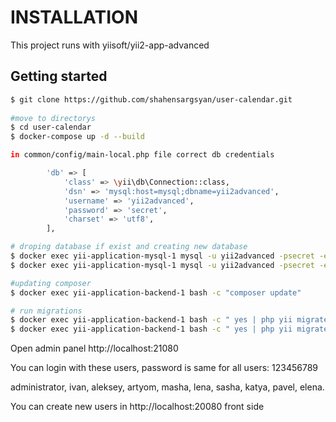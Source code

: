 # INSTALLATION 
This project runs with yiisoft/yii2-app-advanced

## Getting started

``` bash
$ git clone https://github.com/shahensargsyan/user-calendar.git
 
#move to directorys
$ cd user-calendar
$ docker-compose up -d --build

in common/config/main-local.php file correct db credentials

        'db' => [
            'class' => \yii\db\Connection::class,
            'dsn' => 'mysql:host=mysql;dbname=yii2advanced',
            'username' => 'yii2advanced',
            'password' => 'secret',
            'charset' => 'utf8',
        ],

# droping database if exist and creating new database
$ docker exec yii-application-mysql-1 mysql -u yii2advanced -psecret -e "drop schema yii2advanced;"
$ docker exec yii-application-mysql-1 mysql -u yii2advanced -psecret -e "create schema yii2advanced;"

#updating composer
$ docker exec yii-application-backend-1 bash -c "composer update"

# run migrations
$ docker exec yii-application-backend-1 bash -c " yes | php yii migrate --migrationPath=@yii/rbac/migrations;"
$ docker exec yii-application-backend-1 bash -c " yes | php yii migrate"
```

Open admin panel  http://localhost:21080

You can login with these users, password is same for all users: 123456789

administrator, ivan, aleksey, artyom, masha, lena, sasha, katya, pavel, elena.

You can create new users in http://localhost:20080 front side

